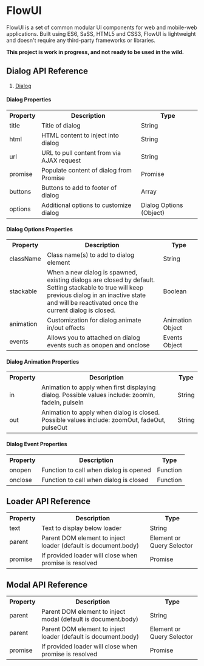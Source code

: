<h1>FlowUI</h1>

<p>FlowUI is a set of common modular UI components for web and mobile-web applications. Built using ES6, SaSS, HTML5 and CSS3, FlowUI is lightweight and doesn't require any third-party frameworks or libraries.</p>

<p><strong>This project is work in progress, and not ready to be used in the wild.</strong></p>

<h2>Dialog API Reference</h2>

<ol>
<li><a href="#dialog">Dialog</a></li>
</ol>

<h4 id="dialog">Dialog Properties</h4>

<table>
<tr>
  <th>Property</th>
  <th>Description</th>
  <th>Type</th>
</tr>
<tr>
  <td>title</td>
  <td>Title of dialog</td>
  <td>String</td>
</tr>
<tr>
  <td>html</td>
  <td>HTML content to inject into dialog</td>
  <td>String</td>
</tr>
<tr>
  <td>url</td>
  <td>URL to pull content from via AJAX request</td>
  <td>String</td>
</tr>
<tr>
  <td>promise</td>
  <td>Populate content of dialog from Promise</td>
  <td>Promise</td>
</tr>
<tr>
  <td>buttons</td>
  <td>Buttons to add to footer of dialog</td>
  <td>Array</td>
</tr>
<tr>
  <td>options</td>
  <td>Additional options to customize dialog</td>
  <td>Dialog Options (Object)</td>
</tr>
</table>

<h4>Dialog Options Properties</h4>

<table>
<tr>
  <th>Property</th>
  <th>Description</th>
  <th>Type</th>
</tr>
<tr>
  <td>className</td>
  <td>Class name(s) to add to dialog element</td>
  <td>String</td>
</tr>
<tr>
  <td>stackable</td>
  <td>When a new dialog is spawned, existing dialogs are closed by default. Setting stackable to true will keep previous dialog in an inactive state and will be reactivated once the current dialog is closed.</td>
  <td>Boolean</td>
</tr>
<tr>
  <td>animation</td>
  <td>Customization for dialog animate in/out effects</td>
  <td>Animation Object</td>
</tr>
<tr>
  <td>events</td>
  <td>Allows you to attached on dialog events such as onopen and onclose</td>
  <td>Events Object</td>
</tr>
</table>

<h4>Dialog Animation Properties</h4>

<table>
<tr>
  <th>Property</th>
  <th>Description</th>
  <th>Type</th>
</tr>
<tr>
  <td>in</td>
  <td>Animation to apply when first displaying dialog. Possible values include: zoomIn, fadeIn, pulseIn</td>
  <td>String</td>
</tr>
<tr>
  <td>out</td>
  <td>Animation to apply when dialog is closed. Possible values include: zoomOut, fadeOut, pulseOut</td>
  <td>String</td>
</tr>
</table>

<h4>Dialog Event Properties</h4>

<table>
<tr>
  <th>Property</th>
  <th>Description</th>
  <th>Type</th>
</tr>
<tr>
  <td>onopen</td>
  <td>Function to call when dialog is opened</td>
  <td>Function</td>
</tr>
<tr>
  <td>onclose</td>
  <td>Function to call when dialog is closed</td>
  <td>Function</td>
</tr>
</table>


<h2>Loader API Reference</h2>

<table>
<tr>
  <th>Property</th>
  <th>Description</th>
  <th>Type</th>
</tr>
<tr>
  <td>text</td>
  <td>Text to display below loader</td>
  <td>String</td>
</tr>
<tr>
  <td>parent</td>
  <td>Parent DOM element to inject loader (default is document.body)</td>
  <td>Element or Query Selector</td>
</tr>
<tr>
  <td>promise</td>
  <td>If provided loader will close when promise is resolved</td>
  <td>Promise</td>
</tr>
</table>



<h2>Modal API Reference</h2>

<table>
<tr>
  <th>Property</th>
  <th>Description</th>
  <th>Type</th>
</tr>
<tr>
  <td>parent</td>
  <td>Parent DOM element to inject modal (default is document.body)</td>
  <td>String</td>
</tr>
<tr>
  <td>parent</td>
  <td>Parent DOM element to inject loader (default is document.body)</td>
  <td>Element or Query Selector</td>
</tr>
<tr>
  <td>promise</td>
  <td>If provided loader will close when promise is resolved</td>
  <td>Promise</td>
</tr>
</table>
